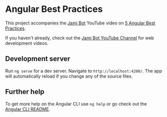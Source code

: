 # Angular Best Practices

This project accompanies the [Jami Bot](https://jamibot.com) YouTube video on [5 Angular Best Practices](https://youtu.be/j0JBp5OEzJc).

If you haven't already, check out the [Jami Bot YouTube Channel](https://youtube.com/c/JamiBot) for web development videos.

## Development server

Run `ng serve` for a dev server. Navigate to `http://localhost:4200/`. The app will automatically reload if you change any of the source files.

## Further help

To get more help on the Angular CLI use `ng help` or go check out the [Angular CLI README](https://github.com/angular/angular-cli/blob/master/README.md).
